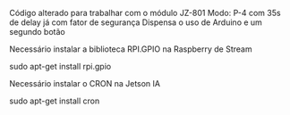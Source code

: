 Código alterado para trabalhar com o módulo JZ-801
Modo: P-4 com 35s de delay já com fator de segurança
Dispensa o uso de Arduino e um segundo botão

Necessário instalar a biblioteca RPI.GPIO na Raspberry de Stream

sudo apt-get install rpi.gpio

Necessário instalar o CRON na Jetson IA

sudo apt-get install cron
